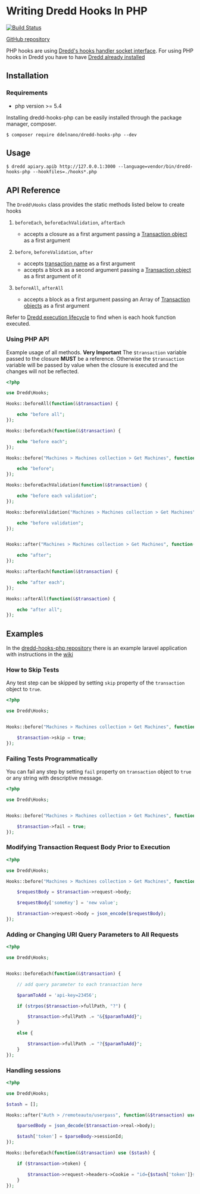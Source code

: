 # Writing Dredd Hooks In PHP

[![Build Status](https://travis-ci.org/ddelnano/dredd-hooks-php.svg?branch=master)](https://travis-ci.org/ddelnano/dredd-hooks-php)

[GitHub repository](https://github.com/ddelnano/dredd-hooks-php)

PHP hooks are using [Dredd's hooks handler socket interface](hooks-new-language.md). For using PHP hooks in Dredd you have to have [Dredd already installed](quickstart.md)

## Installation

### Requirements
 - php version >= 5.4

Installing dredd-hooks-php can be easily installed through the package manager, composer.

```
$ composer require ddelnano/dredd-hooks-php --dev
```

## Usage

```
$ dredd apiary.apib http://127.0.0.1:3000 --language=vendor/bin/dredd-hooks-php --hookfiles=./hooks*.php
```

## API Reference

The `Dredd\Hooks` class provides the static methods listed below to create hooks

1. `beforeEach`, `beforeEachValidation`, `afterEach`
   - accepts a closure as a first argument passing a [Transaction object](data-structures.md#transaction) as a first argument

2. `before`, `beforeValidation`, `after`
   - accepts [transaction name](hooks.md#getting-transaction-names) as a first argument
   - accepts a block as a second argument passing a [Transaction object](data-structures.md#transaction) as a first argument of it

3. `beforeAll`, `afterAll`
   - accepts a block as a first argument passing an Array of [Transaction objects](data-structures.md#transaction) as a first argument


Refer to [Dredd execution lifecycle](how-it-works.md#execution-life-cycle) to find when is each hook function executed.

### Using PHP API

Example usage of all methods.
**Very Important** The `$transaction` variable passed to the closure **MUST** be a reference.
Otherwise the `$transaction` variable will be passed by value when the closure is executed
and the changes will not be reflected.

```php
<?php

use Dredd\Hooks;

Hooks::beforeAll(function(&$transaction) {

    echo "before all";
});

Hooks::beforeEach(function(&$transaction) {

    echo "before each";
});

Hooks::before("Machines > Machines collection > Get Machines", function(&$transaction) {

    echo "before";
});

Hooks::beforeEachValidation(function(&$transaction) {

    echo "before each validation";
});

Hooks::beforeValidation("Machines > Machines collection > Get Machines", function(&$transaction) {

    echo "before validation";
});


Hooks::after("Machines > Machines collection > Get Machines", function(&$transaction) {

    echo "after";
});

Hooks::afterEach(function(&$transaction) {

    echo "after each";
});

Hooks::afterAll(function(&$transaction) {

    echo "after all";
});

```

## Examples

In the [dredd-hooks-php repository](https://github.com/ddelnano/dredd-hooks-php/) there is an example laravel application with instructions in the [wiki](https://github.com/ddelnano/dredd-hooks-php/wiki/Laravel-Example)

### How to Skip Tests

Any test step can be skipped by setting `skip` property of the `transaction` object to `true`.

```php
<?php

use Dredd\Hooks;


Hooks::before("Machines > Machines collection > Get Machines", function(&$transaction) {

    $transaction->skip = true;
});
```

### Failing Tests Programmatically

You can fail any step by setting `fail` property on `transaction` object to `true` or any string with descriptive message.

```php
<?php

use Dredd\Hooks;


Hooks::before("Machines > Machines collection > Get Machines", function(&$transaction) {

    $transaction->fail = true;
});
```

### Modifying Transaction Request Body Prior to Execution

```php
<?php

use Dredd\Hooks;

Hooks::before("Machines > Machines collection > Get Machines", function(&$transaction) {

    $requestBody = $transaction->request->body;

    $requestBody['someKey'] = 'new value';

    $transaction->request->body = json_encode($requestBody);
});
```

### Adding or Changing URI Query Parameters to All Requests

```php
<?php

use Dredd\Hooks;


Hooks::beforeEach(function(&$transaction) {

    // add query parameter to each transaction here

    $paramToAdd = 'api-key=23456';

    if (strpos($transaction->fullPath, "?") {

        $transaction->fullPath .= "&{$paramToAdd}";
    }

    else {

        $transaction->fullPath .= "?{$paramToAdd}";
    }
});
```

### Handling sessions

```php
<?php

use Dredd\Hooks;

$stash = [];

Hooks::after("Auth > /remoteauto/userpass", function(&$transaction) use ($stash) {

    $parsedBody = json_decode($transaction->real->body);

    $stash['token'] = $parseBody->sessionId;
});

Hooks::beforeEach(function(&$transaction) use ($stash) {

    if ($transaction->token) {

        $transaction->request->headers->Cookie = "id={$stash['token']}s";
    }
});
```
